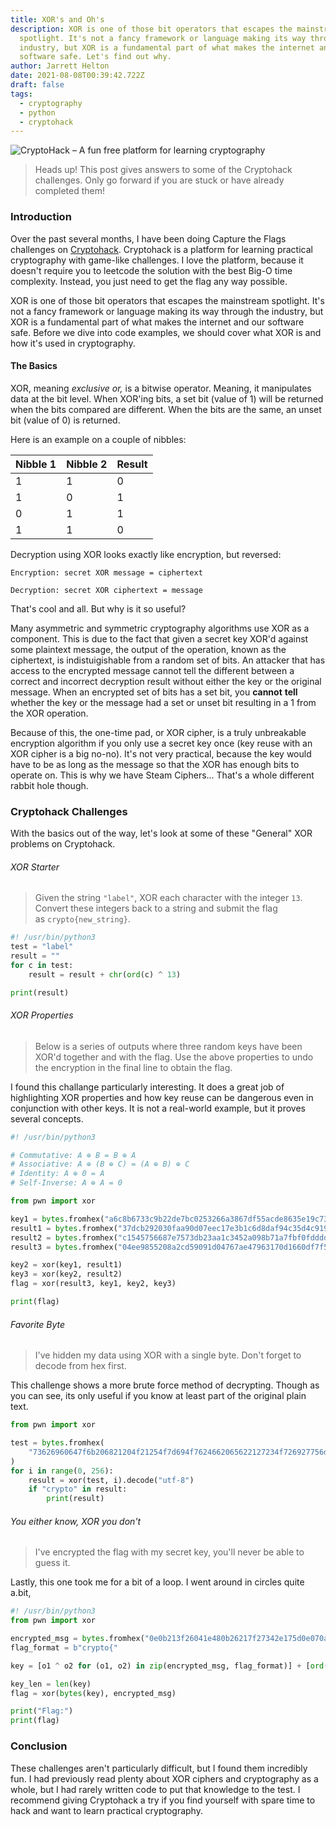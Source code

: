 ```yaml
---
title: XOR's and Oh's
description: XOR is one of those bit operators that escapes the mainstream
  spotlight. It's not a fancy framework or language making its way through the
  industry, but XOR is a fundamental part of what makes the internet and our
  software safe. Let's find out why.
author: Jarrett Helton
date: 2021-08-08T00:39:42.722Z
draft: false
tags:
  - cryptography
  - python
  - cryptohack
---
```

![CryptoHack – A fun free platform for learning cryptography](https://cryptohack.org/static/img/banner.png "CryptoHack")

> Heads up! This post gives answers to some of the Cryptohack challenges. Only go forward if you are stuck or have already completed them!

### Introduction

Over the past several months, I have been doing Capture the Flags challenges on [Cryptohack](https://cryptohack.org). Cryptohack is a platform for learning practical cryptography with game-like challenges. I love the platform, because it doesn't require you to leetcode the solution with the best Big-O time complexity. Instead, you just need to get the flag any way possible.

 XOR is one of those bit operators that escapes the mainstream spotlight. It's not a fancy framework or language making its way through the industry, but XOR is a fundamental part of what makes the internet and our software safe. Before we dive into code examples, we should cover what XOR is and how it's used in cryptography.

#### The Basics

XOR, meaning *exclusive or,* is a bitwise operator. Meaning, it manipulates data at the bit level. When XOR'ing bits, a set bit (value of 1) will be returned when the bits compared are different. When the bits are the same, an unset bit (value of 0) is returned.

Here is an example on a couple of nibbles:

| Nibble 1 | Nibble 2 | Result |
| -------- | -------- | ------ |
| 1        | 1        | 0      |
| 1        | 0        | 1      |
| 0        | 1        | 1      |
| 1        | 1        | 0      |

Decryption using XOR looks exactly like encryption, but reversed:

`Encryption: secret XOR message = ciphertext`

`Decryption: secret XOR ciphertext = message`

That's cool and all. But why is it so useful? 

Many asymmetric and symmetric cryptography algorithms use XOR as a component. This is due to the fact that given a secret key XOR'd against some plaintext message, the output of the operation, known as the ciphertext, is indistuigishable from a random set of bits. An attacker that has access to the encrypted message cannot tell the different between a correct and incorrect decryption result without either the key or the original message. When an encrypted set of bits has a set bit, you **cannot** **tell** whether the key or the message had a set or unset bit resulting in a 1 from the XOR operation. 

Because of this, the one-time pad, or XOR cipher, is a truly unbreakable encryption algorithm if you only use a secret key once (key reuse with an XOR cipher is a big no-no). It's not very practical, because the key would have to be as long as the message so that the XOR has enough bits to operate on. This is why we have Steam Ciphers... That's a whole different rabbit hole though.

### Cryptohack Challenges

With the basics out of the way, let's look at some of these "General" XOR problems on Cryptohack.

###### XOR Starter

> Given the string `"label"`, XOR each character with the integer `13`. Convert these integers back to a string and submit the flag as `crypto{new_string}`.

```python
#! /usr/bin/python3
test = "label"
result = ""
for c in test:
    result = result + chr(ord(c) ^ 13)

print(result)
```

###### XOR Properties

> Below is a series of outputs where three random keys have been XOR'd together and with the flag. Use the above properties to undo the encryption in the final line to obtain the flag.

I found this challange particularly interesting. It does a great job of highlighting XOR properties and how key reuse can be dangerous even in conjunction with other keys. It is not a real-world example, but it proves several concepts.

```python
#! /usr/bin/python3

# Commutative: A ⊕ B = B ⊕ A
# Associative: A ⊕ (B ⊕ C) = (A ⊕ B) ⊕ C
# Identity: A ⊕ 0 = A
# Self-Inverse: A ⊕ A = 0

from pwn import xor

key1 = bytes.fromhex("a6c8b6733c9b22de7bc0253266a3867df55acde8635e19c73313")
result1 = bytes.fromhex("37dcb292030faa90d07eec17e3b1c6d8daf94c35d4c9191a5e1e")
result2 = bytes.fromhex("c1545756687e7573db23aa1c3452a098b71a7fbf0fddddde5fc1")
result3 = bytes.fromhex("04ee9855208a2cd59091d04767ae47963170d1660df7f56f5faf")

key2 = xor(key1, result1)
key3 = xor(key2, result2)
flag = xor(result3, key1, key2, key3)

print(flag)
```

###### Favorite Byte

> I've hidden my data using XOR with a single byte. Don't forget to decode from hex first.

This challenge shows a more brute force method of decrypting. Though as you can see, its only useful if you know at least part of the original plain text.

```python
from pwn import xor

test = bytes.fromhex(
    "73626960647f6b206821204f21254f7d694f7624662065622127234f726927756d"
)
for i in range(0, 256):
    result = xor(test, i).decode("utf-8")
    if "crypto" in result:
        print(result)
```

###### You either know, XOR you don't

> I've encrypted the flag with my secret key, you'll never be able to guess it.

Lastly, this one took me for a bit of a loop. I went around in circles quite a.bit, 

```python
#! /usr/bin/python3
from pwn import xor

encrypted_msg = bytes.fromhex("0e0b213f26041e480b26217f27342e175d0e070a3c5b103e2526217f27342e175d0e077e263451150104")
flag_format = b"crypto{"

key = [o1 ^ o2 for (o1, o2) in zip(encrypted_msg, flag_format)] + [ord("y")]

key_len = len(key)
flag = xor(bytes(key), encrypted_msg)

print("Flag:")
print(flag)
```

### Conclusion

These challenges aren't particularly difficult, but I found them incredibly fun. I had previously read plenty about XOR ciphers and cryptography as a whole, but I had rarely written code to put that knowledge to the test. I recommend giving Cryptohack a try if you find yourself with spare time to hack and want to learn practical cryptography.